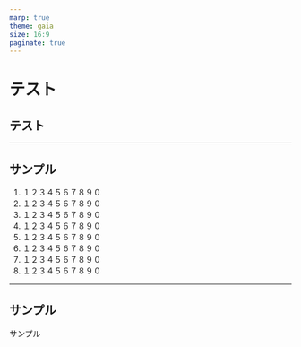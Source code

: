 ```yaml
---
marp: true
theme: gaia
size: 16:9
paginate: true
---
```


# テスト

## テスト

---

## サンプル

1. １２３４５６７８９０
1. １２３４５６７８９０
1. １２３４５６７８９０
1. １２３４５６７８９０
1. １２３４５６７８９０
1. １２３４５６７８９０
1. １２３４５６７８９０
2. １２３４５６７８９０

---

## サンプル

サンプル


